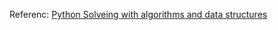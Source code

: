 Referenc: [Python Solveing with algorithms and data structures](http://interactivepython.org/runestone/static/pythonds/SortSearch/TheBubbleSort.html)
